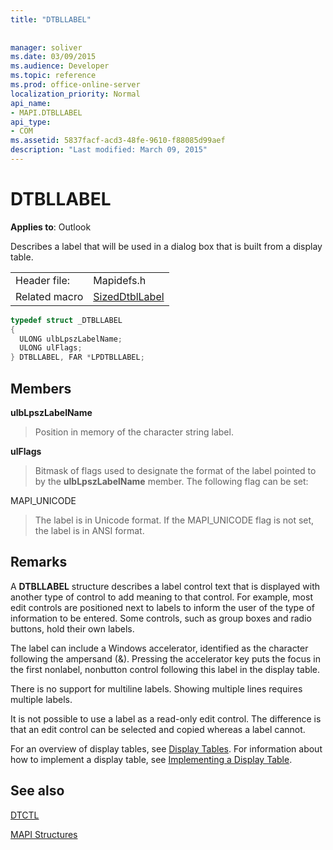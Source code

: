 ```yaml
---
title: "DTBLLABEL"
 
 
manager: soliver
ms.date: 03/09/2015
ms.audience: Developer
ms.topic: reference
ms.prod: office-online-server
localization_priority: Normal
api_name:
- MAPI.DTBLLABEL
api_type:
- COM
ms.assetid: 5837facf-acd3-48fe-9610-f88085d99aef
description: "Last modified: March 09, 2015"
---
```


# DTBLLABEL

  
  
**Applies to**: Outlook 
  
Describes a label that will be used in a dialog box that is built from a display table.
  
|||
|:-----|:-----|
|Header file:  <br/> |Mapidefs.h  <br/> |
|Related macro  <br/> |[SizedDtblLabel](sizeddtbllabel.md) <br/> |
   
```cpp
typedef struct _DTBLLABEL
{
  ULONG ulbLpszLabelName;
  ULONG ulFlags;
} DTBLLABEL, FAR *LPDTBLLABEL;

```

## Members

 **ulbLpszLabelName**
  
> Position in memory of the character string label.
    
 **ulFlags**
  
> Bitmask of flags used to designate the format of the label pointed to by the **ulbLpszLabelName** member. The following flag can be set: 
    
MAPI_UNICODE 
  
> The label is in Unicode format. If the MAPI_UNICODE flag is not set, the label is in ANSI format.
    
## Remarks

A **DTBLLABEL** structure describes a label control text that is displayed with another type of control to add meaning to that control. For example, most edit controls are positioned next to labels to inform the user of the type of information to be entered. Some controls, such as group boxes and radio buttons, hold their own labels. 
  
The label can include a Windows accelerator, identified as the character following the ampersand (&amp;). Pressing the accelerator key puts the focus in the first nonlabel, nonbutton control following this label in the display table.
  
There is no support for multiline labels. Showing multiple lines requires multiple labels.
  
It is not possible to use a label as a read-only edit control. The difference is that an edit control can be selected and copied whereas a label cannot. 
  
For an overview of display tables, see [Display Tables](display-tables.md). For information about how to implement a display table, see [Implementing a Display Table](display-table-implementation.md).
  
## See also



[DTCTL](dtctl.md)


[MAPI Structures](mapi-structures.md)


